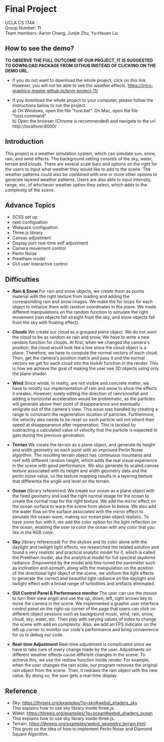 # Final Project
UCLA CS 174A  
Group Number: 11  
Team members: Aaron Chang, Junjie Zhu, Yu-Hsuan Liu  

## How to see the demo?
**TO OBSERVE THE FULL OUTCOME OF OUR PROJECT, IT IS SUGGESTED TO DOWNLOAD PACKAGE FROM GITHUB INSTEAD OF CLICKING ON THE DEMO URL.**
- If you do not want to download the whole project, click on this link. However, you will not be able to see the weather effects.
https://intro-graphics-master.github.io/term-project-11/

- If you download the whole project to your computer, please follow the instructions below to run the project.  
   a) On Windows, open the file "host.bat". On Mac, open the file "host.command"  
   b) Open the browser (Chrome is recommended) and navigate to the url http://localhost:8000/  

## Introduction
This project is a weather simulation system, which can simulate sun, snow, rain, and wind effects. The background setting consists of the sky, water, terrain and clouds. There are several scale bars and options on the right for the users to input what weather they would like to add to the scene. The weather patterns could also be combined with one or more other options to generate layered weather patterns. Users are also able to input intensity, range, etc. of whichever weather option they select, which adds to the complexity of the scene.  

## Advance Topics
- SCSS set up
- npm configuation
- Webpack configuation
- Three.js library
- Canvas adjustment
- Display port real-time self adjustment
- Camera movement control
- Perlin Noise
- Preetham model
- GUI user interactive control

## Difficulties
- **Rain & Snow**
For rain and snow objects, we create them as points material with the right texture from loading and adding the corresponding rain and snow images. We make the for loops for each object to initialize them with random coordinates in the plane. We made different manipulations on the random function to simulate the right movement (rain objects fall straight from the sky, and snow objects fall from the sky with floating effect).

- **Clouds**
We create our cloud as a grouped plane object. We do not want the cloud to be as random as rain and snow. We have to write a new random function for clouds. At first, when we changed the camera's position, the cloud would look like a line since the cloud object is a plane. Therefore, we have to compute the normal vectors of each cloud. Then, get the camera's position matrix and pass it and the normal vectors we get for each cloud into the lookAt function in the render. This is how we achieve the goal of making the user see 3D objects using only the plane shader. 

- **Wind**
Since winds, in reality, are not visible and concrete matter, we have to modify our implementation of rain and snow to show the effects it creates. However, solely editing the direction of rain/snowfall and adding a horizontal acceleration would be problematic, as the particles will generate above their point of disappearance and eventually emigrate out of the camera's view. This issue was handled by creating a range to constraint the regeneration location of particles. Furthermore, the velocity also needs to be reset so each particle will not inherit their speed at disappearance after regeneration. This is tackled by subtracting a calculated value of velocity that the particle is expected to gain during the previous generation.

- **Terrian**
We create the terrain as a plane object, and generate its height and width geometry on each point with an improved Perlin Noise algorithm. The resulting terrain object has continuous mountains and reef with different random height, which adds the real visual experience in the scene with good performance. We also generate its scaled canvas texture associated with its height and width geometry data and the perlin noise value, so the texture mapping results in a layering texture that differentia the angle and level on the terrain. 

- **Ocean** (library referenced)
We create our ocean as a plane object with the fixed geometry and load the right normal image for the ocean to create the normal map for the right texture. We add the mirror effect on the ocean surface to warp the scene from above to below. We also add the water flow on the surface associated with the mirror effect to simulate the ocean wave, making our ocean plan object realistic. To have some fun with it, we add the color option for the light reflection on the ocean, enabling the user to color the ocean with any color that you like in the RGB color. 
 
- **Sky** (library referenced)
For the skybox and its color alone with the daylight and twilight light effects, we researched the related solution and found a very realistic and practical analytic model for it, which is called the Preetham model, aka the analytical model for full spectral skydome radiance. Empowered by the model and fine-tuned the parameter such as inclination and azimuth, along with the manipulation on the position of the directional light object of the scene, we uniform the light effects to generate the correct and beautiful light radiance on the daylight and twilight effect with a broad range of turbidities and artifacts eliminated.

- **GUI Control Panel & Performance monitor**
The user can use the mouse to turn their view angel and use the up, down, left, right arrows key to move the camera in the scene. We implemented a graphic user interface control panel on the right-up corner of the page that users can click on different object sessions such as background music, wind, rain, snow, cloud, sky, water, etc. Then play with varying values of index to change the scene with add on complexity. Also, we add an FPS indicator on the left up corner to monitor our code's performance and bring convenience for us to debug our code.

- **Real-time Adjustment**
Real-time adjustment is complicated since we have to take care of every change made by the user. Adjustments on different weather effects cause different changes in the scene. To achieve this, we use the redraw function inside render. For example, when the user changes the rain scale, our program removes the original rain object from the scene. Then, it redraws the rain object with the new value. By doing so, the user gets a real-time display.


## Reference
- Sky: https://threejs.org/examples/?q=sky#webgl_shaders_sky  
This explains how to use sky library inside three.js.  
- Water: https://threejs.org/examples/?q=ocean#webgl_shaders_ocean  
This explains how to use sky library inside three.js.  
- Terrain: https://threejs.org/examples/webgl_geometry_terrain.html  
This gives us the idea of how to implement Perlin Noise and Diamond Square Algorithm.  
